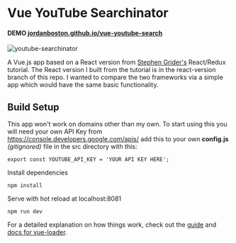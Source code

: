 # Vue YouTube Searchinator

#### DEMO [jordanboston.github.io/vue-youtube-search](https://jordanboston.github.io/vue-youtube-search/)

![youtube-searchinator](https://user-images.githubusercontent.com/1487071/35446254-fbe9d950-0268-11e8-9da3-56ab5d6c47c4.png)

A Vue.js app based on a React version from [Stephen Grider's](https://github.com/StephenGrider) React/Redux tutorial.  The React version I built from the tutorial is in the react-version branch of this repo.  I wanted to compare the two frameworks via a simple app which would have the same basic functionality.

## Build Setup

This app won't work on domains other than my own.
To start using this you will need your own API Key from https://console.developers.google.com/apis/
add this to your own **config.js** _(gitignored)_ file in the src directory with this:

    export const YOUTUBE_API_KEY = 'YOUR API KEY HERE';

Install dependencies

    npm install

Serve with hot reload at localhost:8081

    npm run dev

For a detailed explanation on how things work, check out the [guide](http://vuejs-templates.github.io/webpack/) and [docs for vue-loader](http://vuejs.github.io/vue-loader).